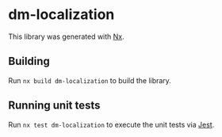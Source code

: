 # dm-localization

This library was generated with [Nx](https://nx.dev).

## Building

Run `nx build dm-localization` to build the library.

## Running unit tests

Run `nx test dm-localization` to execute the unit tests via [Jest](https://jestjs.io).
